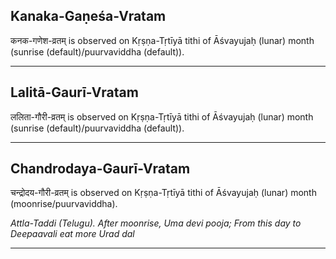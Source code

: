 ## Kanaka-Gaṇeśa-Vratam
कनक-गणेश-व्रतम् is observed on Kṛṣṇa-Tṛtīyā tithi of Āśvayujaḥ (lunar) month (sunrise (default)/puurvaviddha (default)).



---
## Lalitā-Gaurī-Vratam
ललिता-गौरी-व्रतम् is observed on Kṛṣṇa-Tṛtīyā tithi of Āśvayujaḥ (lunar) month (sunrise (default)/puurvaviddha (default)).



---
## Chandrodaya-Gaurī-Vratam
चन्द्रोदय-गौरी-व्रतम् is observed on Kṛṣṇa-Tṛtīyā tithi of Āśvayujaḥ (lunar) month (moonrise/puurvaviddha).

_Attla-Taddi (Telugu). After moonrise, Uma devi pooja; From this day to Deepaavali eat more Urad dal_

---
